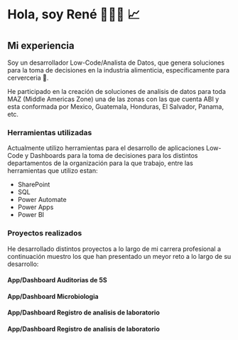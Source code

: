 # Hola, soy René 👨🏼‍💻 📈

## Mi experiencia

Soy un desarrollador Low-Code/Analista de Datos, que genera soluciones para la toma de decisiones en la industria alimenticia, especificamente para cerverceria 🍻.

He participado en la creación de soluciones de analisis de datos para toda MAZ (Middle Americas Zone) una de las zonas con las que cuenta ABI y esta conformada por Mexico, Guatemala, Honduras, El Salvador, Panama, etc.

### Herramientas utilizadas
Actualmente utilizo herramientas para el desarrollo de aplicaciones Low-Code y Dashboards para la toma de decisiones para los distintos departamentos de la organización para la que trabajo, entre las herramientas que utilizo estan:
* SharePoint
* SQL
* Power Automate
* Power Apps
* Power BI

### Proyectos realizados
He desarrollado distintos proyectos a lo largo de mi carrera profesional a continuación muestro los que han presentado un meyor reto a lo largo de su desarrollo:

#### App/Dashboard Auditorias de 5S

#### App/Dashboard Microbiologia

#### App/Dashboard Registro de analisis de laboratorio

#### App/Dashboard Registro de analisis de laboratorio


